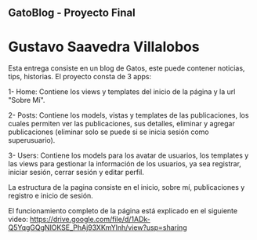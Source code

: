 <h2>GatoBlog - Proyecto Final</h2>
<h1>Gustavo Saavedra Villalobos</h1>

Esta entrega consiste en un blog de Gatos, este puede contener noticias, tips, historias. El proyecto consta de 3 apps:

1- Home: Contiene los views y templates del inicio de la página y la url "Sobre Mí".

2- Posts: Contiene los models, vistas y templates de las publicaciones, los cuales permiten ver las publicaciones, sus detalles, eliminar y agregar publicaciones (eliminar solo se puede si se inicia sesión como superusuario).

3- Users: Contiene los models para los avatar de usuarios, los templates y las views para gestionar la información de los usuarios, ya sea registrar, iniciar sesión, cerrar sesión y editar perfil.

La estructura de la pagina consiste en el inicio, sobre mí, publicaciones y registro e inicio de sesión.

El funcionamiento completo de la página está explicado en el siguiente video: https://drive.google.com/file/d/1ADk-Q5YqgGQgNlOKSE_PhAj93XKmYlnh/view?usp=sharing
